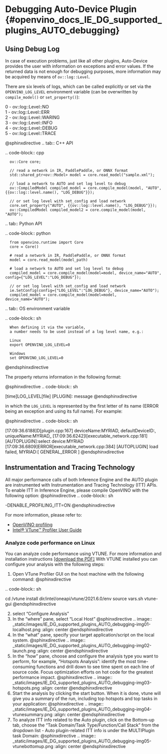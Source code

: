 # Debugging Auto-Device Plugin {#openvino_docs_IE_DG_supported_plugins_AUTO_debugging}

## Using Debug Log
In case of execution problems, just like all other plugins, Auto-Device provides the user with information on exceptions and error values. If the returned data is not enough for debugging purposes, more information may be acquired by means of `ov::log::Level`.

There are six levels of logs, which can be called explicitly or set via the `OPENVINO_LOG_LEVEL` environment variable (can be overwritten by `compile_model()` or `set_property()`):

0 - ov::log::Level::NO  
1 - ov::log::Level::ERR  
2 - ov::log::Level::WARING  
3 - ov::log::Level::INFO  
4 - ov::log::Level::DEBUG  
5 - ov::log::Level::TRACE  

@sphinxdirective
.. tab:: C++ API

   .. code-block:: cpp

      ov::Core core;

      // read a network in IR, PaddlePaddle, or ONNX format
      std::shared_ptr<ov::Model> model = core.read_model("sample.xml");

      // load a network to AUTO and set log level to debug
      ov::CompiledModel compiled_model = core.compile_model(model, "AUTO", {{ov::log::level.name(), "LOG_DEBUG"}});

      // or set log level with set_config and load network
      core.set_property("AUTO", {{ov::log::level.name(), "LOG_DEBUG"}});
      ov::CompiledModel compiled_model2 = core.compile_model(model, "AUTO");
	  
.. tab:: Python API

   .. code-block:: python

      from openvino.runtime import Core
      core = Core()
      
      # read a network in IR, PaddlePaddle, or ONNX format
      model = core.read_model(model_path)
      
      # load a network to AUTO and set log level to debug
      compiled_model = core.compile_model(model=model, device_name="AUTO", config={"LOG_LEVEL":"LOG_DEBUG"});
      
      // or set log level with set_config and load network
      ie.SetConfig(config={"LOG_LEVEL":"LOG_DEBUG"}, device_name="AUTO");
      compiled_model = core.compile_model(model=model, device_name="AUTO");

.. tab:: OS environment variable

   .. code-block:: sh

      When defining it via the variable, 
      a number needs to be used instead of a log level name, e.g.:
      
      Linux
      export OPENVINO_LOG_LEVEL=0
      
      Windows
      set OPENVINO_LOG_LEVEL=0
@endsphinxdirective

The property returns information in the following format:

@sphinxdirective
.. code-block:: sh

   [time]LOG_LEVEL[file] [PLUGIN]: message
@endsphinxdirective

in which the `LOG_LEVEL` is represented by the first letter of its name (ERROR being an exception and using its full name). For example:

@sphinxdirective
.. code-block:: sh

   [17:09:36.6188]D[plugin.cpp:167] deviceName:MYRIAD, defaultDeviceID:, uniqueName:MYRIAD_
   [17:09:36.6242]I[executable_network.cpp:181] [AUTOPLUGIN]:select device:MYRIAD
   [17:09:36.6809]ERROR[executable_network.cpp:384] [AUTOPLUGIN] load failed, MYRIAD:[ GENERAL_ERROR ]
@endsphinxdirective


## Instrumentation and Tracing Technology

All major performance calls of both Inference Engine and the AUTO plugin are instrumented with Instrumentation and Tracing Technology (ITT) APIs. To enable ITT in Inference Engine, please compile OpenVINO with the following option:
@sphinxdirective
.. code-block:: sh

   -DENABLE_PROFILING_ITT=ON
@endsphinxdirective

For more information, please refer to:
* [OpenVINO profiling](https://docs.openvino.ai/latest/groupie_dev_profiling.html)
* [Intel® VTune™ Profiler User Guide](https://www.intel.com/content/www/us/en/develop/documentation/vtune-help/top/api-support/instrumentation-and-tracing-technology-apis.html)

### Analyze code performance on Linux

You can analyze code performance using VTUNE. For more information and installation instructions [[download the PDF]](https://software.intel.com/content/www/us/en/develop/download/intel-vtune-install-guide-linux-os.html)
With VTUNE installed you can configure your analysis with the following steps:

1. Open VTune Profiler GUI on the host machine with the following command:
@sphinxdirective

.. code-block:: sh

   cd /vtune install dir/intel/oneapi/vtune/2021.6.0/env
   source vars.sh
   vtune-gui
@endsphinxdirective

2. select “Configure Analysis”
3. In the “where” pane, select “Local Host”
@sphinxdirective
.. image:: _static/images/IE_DG_supported_plugins_AUTO_debugging-img01-localhost.png
   :align: center
@endsphinxdirective
4. In the “what” pane, specify your target application/script on the local system.
@sphinxdirective
.. image:: _static/images/IE_DG_supported_plugins_AUTO_debugging-img02-launch.png
   :align: center
@endsphinxdirective
5. In the “how” pane, choose and configure the analysis type you want to perform, for example, “Hotspots Analysis”:
identify the most time-consuming functions and drill down to see time spent on each line of source code. Focus optimization efforts on hot code for the greatest performance impact.
@sphinxdirective
.. image:: _static/images/IE_DG_supported_plugins_AUTO_debugging-img03-hotspots.png
   :align: center
@endsphinxdirective
6.	Start the analysis by clicking the start button. When it is done, vtune will give you a summary of the run, including top hotspots and top tasks in your application:
@sphinxdirective
.. image:: _static/images/IE_DG_supported_plugins_AUTO_debugging-img04-vtunesummary.png
   :align: center
@endsphinxdirective
7. To analyze ITT info related to the Auto plugin, click on the Bottom-up tab, choose the “Task Domain/Task Type/Function/Call Stack” from the dropdown list - Auto plugin-related ITT info is under the MULTIPlugin task  Domain:
@sphinxdirective
.. image:: _static/images/IE_DG_supported_plugins_AUTO_debugging-img05-vtunebottomup.png
   :align: center
@endsphinxdirective

